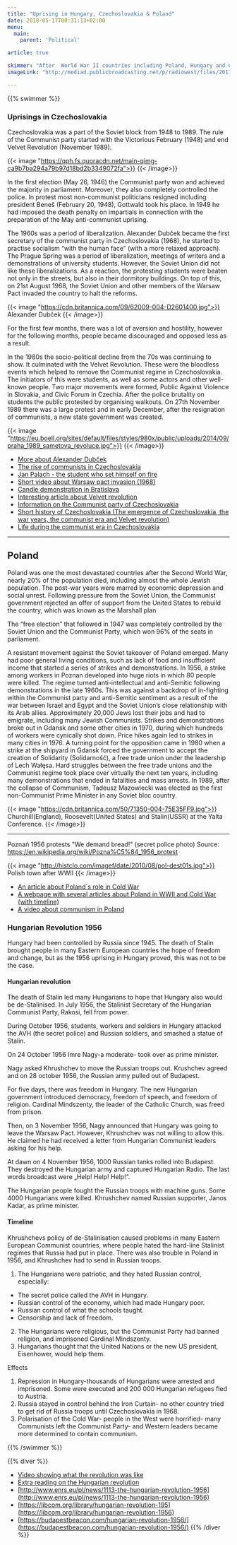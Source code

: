```yaml
---
title: "Uprising in Hungary, Czechoslovakia & Poland"
date: 2018-05-17T00:31:13+02:00
menu:
  main:
    parent: 'Political'

article: true

skimmer: "After  World War II countries including Poland, Hungary and Czechoslovakia were occupied by USSR, which was considered the “mother” of communism. This led to a lack of human rights and freedom for citizens. Those who refused to support the regime were often imprisoned or given sanctions. The era of communism ended after several uprisings and demonstrations throughout Eastern Europe in the late 1980’s."
imageLink: "http://mediad.publicbroadcasting.net/p/radiowest/files/201710/101217_chains.jpg"

---
```


{{% swimmer %}}

### Uprisings in Czechoslovakia

Czechoslovakia was a part of the Soviet block from 1948 to 1989. The rule of the Communist party started with the Victorious February (1948) and end Velvet Revolution (November 1989).

{{< image "https://qph.fs.quoracdn.net/main-qimg-ca9b7ba294a79b97d18bd2b3349072fa">}}
{{< /image>}}

In the first election (May 26, 1946) the Communist party won and achieved the majority in parliament. Moreover, they also completely controlled the police. In protest most non-communist politicians resigned including president Beneš (February 20, 1948), Gottwald took his place. In 1949 he had imposed the death penalty on impartials in connection with the preparation of the May anti-communist uprising.

The 1960s was a period of liberalization. Alexander Dubček became the first secretary of the communist party in Czechoslovakia (1968), he started to practise socialism “with the human face” (with a more relaxed approach). The Prague Spring was a period of liberalization, meetings of writers and a demonstrations of university students. However, the Soviet Union did not like these liberalizations. As a reaction,  the protesting students were beaten not only in the streets, but also in their dormitory buildings. On top of this, on 21st August 1968, the Soviet Union and other members of the Warsaw Pact invaded the country to halt the reforms.

{{< image "https://cdn.britannica.com/09/62009-004-D2601400.jpg">}}
Alexander Dubček
{{< /image>}}

For the first few months, there was a lot of aversion and hostility, however for the following months, people became discouraged and opposed less as a result.

In the 1980s the socio-political decline from the 70s was continuing to show. It culminated with the Velvet Revolution. These were the bloodless events which helped to remove the Communist regime in Czechoslovakia. The initiators of this were students, as well as some actors and other well-known people. Two major movements were formed, Public Against Violence in Slovakia,  and Civic Forum in Czechia. After the police brutality on students the public protested by organising walkouts. On 27th November 1989 there was a large protest and in early December, after the resignation of communists, a new state government was created.

{{< image "https://eu.boell.org/sites/default/files/styles/980x/public/uploads/2014/09/praha_1989_sametova_revoluce.jpg">}}
{{< /image>}}

- [More about Alexander Dubček](https://www.historylearningsite.co.uk/modern-world-history-1918-to-1980/the-cold-war/alexander-dubcek/)
- [The rise of communists in Czechoslovakia](https://thevieweast.wordpress.com/tag/victorious-february/)
- [Jan Palach - the student who set himself on fire](https://en.wikipedia.org/wiki/Jan_Palach)
- [Short video about Warsaw pact invasion (1968)](https://www.youtube.com/watch?v=kBBuwRD0CRE)
- [Candle demonstration in Bratislava](https://en.wikipedia.org/wiki/Candle_demonstration_in_Bratislava)
- [Interesting article about Velvet revolution](https://www.nonviolent-conflict.org/czechoslovakias-velvet-revolution-1989/)
- [Information on the Communist party of Czechoslovakia](https://en.wikipedia.org/wiki/Communist_Party_of_Czechoslovakia)
- [Short history of Czechoslovakia (The emergence of Czechoslovakia, the war years, the communist era and Velvet revolution)](https://www.encyclopedia.com/history/modern-europe/czech-and-slovak-history/czechoslovakia)
- [Life during the communist era in Czechoslovakia](https://www.private-prague-guide.com/article/life-during-the-communist-era-in-czechoslovakia/)

********************************************************************************
## Poland

Poland was one the most devastated countries after the Second World War, nearly 20% of the population died, including almost the whole Jewish population. 
The post-war years were marred by economic depression and social unrest. Following pressure from the Soviet Union, the Communist government rejected an offer of support from the United States to rebuild the country, which was known as the Marshall plan


The “free election” that followed in 1947 was completely controlled by the Soviet Union and the Communist Party, which won 96% of the seats in parliament.


A resistant movement against the Soviet takeover of Poland emerged.
Many had poor general living conditions, such as lack of food and insufficient income that started a series of strikes and demonstrations. 
In 1956, a strike among workers in Poznan developed into huge riots in which 80 people were killed.
The regime turned anti-intellectual and anti-Semitic following demonstrations in the late 1960s. This was against a backdrop of in-fighting within the Communist party and anti-Semitic sentiment as a result of the war between Israel and Egypt and the Soviet Union’s close relationship with its Arab allies. Approximately 20,000 Jews lost their jobs and had to emigrate, including many Jewish Communists. 
Strikes and demonstrations broke out in Gdansk and some other cities in 1970, during which hundreds of workers were cynically shot down. Price hikes again led to strikes in many cities in 1976.
A turning point for the opposition came in 1980 when a strike at the shipyard in Gdansk forced the government to accept the creation of Solidarity (Solidarność), a free trade union under the leadership of Lech Wałęsa. Hard struggles between the free trade unions and the Communist regime took place over virtually the next ten years, including many demonstrations that ended in fatalities and mass arrests.
In 1989, after the collapse of Communism, Tadeusz Mazowiecki was elected as the first non-Communist Prime Minister  in any Soviet bloc country.

{{< image "https://cdn.britannica.com/50/71350-004-75E35FF9.jpg">}}
Churchill(England), Roosevelt(United States) and Stalin(USSR) at the Yalta Conference.
{{< /image>}}

********
Poznań 1956 protests  "We demand bread!" (secret police photo)
Source: https://en.wikipedia.org/wiki/Pozna%C5%84_1956_protest


{{< image "http://histclo.com/imagef/date/2010/08/pol-dest01s.jpg">}}
Polish town after WWII
{{< /image>}}

- [An article about Poland´s role in Cold War](https://www.enotes.com/homework-help/how-did-poland-play-role-causing-cold-war-381199)
- [A webpage with several articles about Poland in WWII and Cold War (with timeline)](https://www.timetoast.com/timelines/cold-war-a-polish-perspective)
- [A video about communism in Poland](https://www.youtube.com/watch?v=soSz64AI-NI)

### Hungarian Revolution 1956
Hungary had been controlled by Russia since 1945. The death of Stalin brought people in many Eastern European countries the hope of freedom and change, but as the 1956 uprising in Hungary proved, this was not to be the case.

#### Hungarian revolution
The death of Stalin led many Hungarians to hope that Hungary also would be de-Stalinised. In July 1956, the Stalinist Secretary of the Hungarian Communist Party, Rakosi, fell from power.

During October 1956, students, workers and soldiers in Hungary attacked the AVH (the secret police) and Russian soldiers, and smashed a statue of Stalin.

On 24 October 1956 Imre Nagy-a moderate- took over as prime minister.

Nagy asked Khrushchev to move the Russian troops out. Krushchev agreed and on 28 october 1956, the Russian army pulled out of Budapest.

For five days, there was freedom in Hungary. The new Hungarian government introduced democracy, freedom of speech, and freedom of religion. Cardinal Mindszenty, the leader of the Catholic Church, was freed from prison.

Then, on 3 November 1956, Nagy announced that Hungary was going to leave the Warsaw Pact. However, Khrushchev was not willing to allow this. He claimed he had received a letter from Hungarian Communist leaders asking for his help.

At  dawn on 4 November 1956, 1000 Russian tanks rolled into Budapest. They destroyed the Hungarian army and captured Hungarian Radio. The last words broadcast were „Help! Help! Help!“.

The Hungarian people fought the Russian troops with machine guns. Some 4000 Hungarians were killed.
Khrushchev named Russian supporter, Janos Kadar, as prime minister.

#### Timeline
Khrushchevs policy of de-Stalinisation caused problems in many Eastern European Communist countries, where people hated the hard-line Stalinist regimes that Russia had put in place. There was also trouble in Poland in 1956, and Khrushchev had to send in Russian troops.

1. The Hungarians were patriotic, and they hated Russian control, especially:
  - The secret police called the AVH in Hungary.
  - Russian control of the economy, which had made Hungary poor.
  - Russian control of what the schools taught.
  - Censorship and lack of freedom.
2. The Hungarians were religious, but the Communist Party had banned religion, and imprisoned Cardinal Mindszenty.
3. Hungarians thought that the United Nations or the new US president, Eisenhower, would help them.



Effects
1. Repression in Hungary-thousands of Hungarians were arrested and imprisoned. Some were executed and 200 000 Hungarian refugees fled to Austria.
2. Russia stayed in control behind the Iron Curtain- no other country tried to get rid of Russia troops until Czechoslovakia in 1968.
3. Polarisation of the Cold War- people in the West were horrified- many Communists left the Communist Party- and Western leaders became more determined to contain communism.

{{% /swimmer %}}

{{% diver %}}
- [Video showing what the revolution was like](https://www.youtube.com/watch?v=ihS_D0Btaz8)
- [Extra reading on the Hungarian revolution](http://www.enrs.eu/pl/news/1113-the-hungarian-revolution-1956)
- [http://www.enrs.eu/pl/news/1113-the-hungarian-revolution-1956](http://www.enrs.eu/pl/news/1113-the-hungarian-revolution-1956)
- [https://libcom.org/library/hungarian-revolution-195](https://libcom.org/library/hungarian-revolution-1956)
- [https://budapestbeacon.com/hungarian-revolution-1956/](https://budapestbeacon.com/hungarian-revolution-1956/)
{{% /diver %}}

